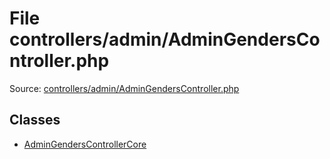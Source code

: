 File controllers/admin/AdminGendersController.php
=========

Source: [controllers/admin/AdminGendersController.php](https://github.com/PrestaShop/PrestaShop/blob/1.6.0.13/controllers/admin/AdminGendersController.php)


Classes
-------

* [AdminGendersControllerCore](class.AdminGendersControllerCore.md)

